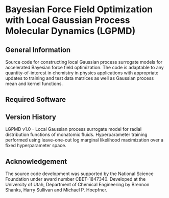 # Bayesian Force Field Optimization with Local Gaussian Process Molecular Dynamics (LGPMD)
 
## General Information
Source code for constructing local Gaussian process surrogate models for accelerated Bayesian force field optimization. The code is adaptable to any quantity-of-interest in chemistry in physics applications with appropriate updates to training and test data matrices as well as Gaussian process mean and kernel functions. 

## Required Software

## Version History
LGPMD v1.0 - Local Gaussian process surrogate model for radial distribution functions of monatomic fluids. Hyperparameter training performed using leave-one-out log marginal likelihood maximization over a fixed hyperparameter space.

## Acknowledgement
The source code development was supported by the National Science Foundation under award number CBET-1847340. Developed at the University of Utah, Department of Chemical Engineering by Brennon Shanks, Harry Sullivan and Michael P. Hoepfner.  
